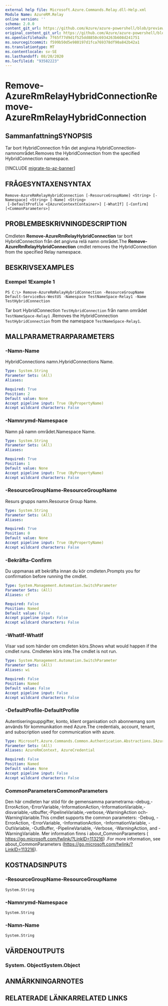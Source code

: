 ```yaml
---
external help file: Microsoft.Azure.Commands.Relay.dll-Help.xml
Module Name: AzureRM.Relay
online version: ''
schema: 2.0.0
content_git_url: https://github.com/Azure/azure-powershell/blob/preview/src/ResourceManager/Relay/Commands.Relay/help/Remove-AzureRmRelayHybridConnection.md
original_content_git_url: https://github.com/Azure/azure-powershell/blob/preview/src/ResourceManager/Relay/Commands.Relay/help/Remove-AzureRmRelayHybridConnection.md
ms.openlocfilehash: 7f65f77d9d1f525dd8850c6934263b608d241751
ms.sourcegitcommit: f599b50d5e980197d1fca769378df90a842b42a1
ms.translationtype: MT
ms.contentlocale: sv-SE
ms.lasthandoff: 08/20/2020
ms.locfileid: "93582223"
---
```

# <span data-ttu-id="5c47d-101">Remove-AzureRmRelayHybridConnection</span><span class="sxs-lookup"><span data-stu-id="5c47d-101">Remove-AzureRmRelayHybridConnection</span></span>

## <span data-ttu-id="5c47d-102">Sammanfattning</span><span class="sxs-lookup"><span data-stu-id="5c47d-102">SYNOPSIS</span></span>
<span data-ttu-id="5c47d-103">Tar bort HybridConnection från det angivna HybridConnection-namnområdet.</span><span class="sxs-lookup"><span data-stu-id="5c47d-103">Removes the HybridConnection from the specified HybridConnection namespace.</span></span>

[!INCLUDE [migrate-to-az-banner](../../includes/migrate-to-az-banner.md)]

## <span data-ttu-id="5c47d-104">FRÅGESYNTAXEN</span><span class="sxs-lookup"><span data-stu-id="5c47d-104">SYNTAX</span></span>

```
Remove-AzureRmRelayHybridConnection [-ResourceGroupName] <String> [-Namespace] <String> [-Name] <String>
 [-DefaultProfile <IAzureContextContainer>] [-WhatIf] [-Confirm] [<CommonParameters>]
```

## <span data-ttu-id="5c47d-105">PROBLEMBESKRIVNING</span><span class="sxs-lookup"><span data-stu-id="5c47d-105">DESCRIPTION</span></span>
<span data-ttu-id="5c47d-106">Cmdleten **Remove-AzureRmRelayHybridConnection** tar bort HybridConnection från det angivna relä namn området.</span><span class="sxs-lookup"><span data-stu-id="5c47d-106">The **Remove-AzureRmRelayHybridConnection** cmdlet removes the HybridConnection from the specified Relay namespace.</span></span>

## <span data-ttu-id="5c47d-107">BESKRIVS</span><span class="sxs-lookup"><span data-stu-id="5c47d-107">EXAMPLES</span></span>

### <span data-ttu-id="5c47d-108">Exempel 1</span><span class="sxs-lookup"><span data-stu-id="5c47d-108">Example 1</span></span>
```
PS C:\> Remove-AzureRmRelayHybridConnection -ResourceGroupName Default-ServiceBus-WestUS -Namespace TestNameSpace-Relay1 -Name TestHybridConnection
```

<span data-ttu-id="5c47d-109">Tar bort HybridConnection `TestHybridConnection` från namn området `TestNameSpace-Relay1` .</span><span class="sxs-lookup"><span data-stu-id="5c47d-109">Removes the HybridConnection `TestHybridConnection` from the namespace `TestNameSpace-Relay1`.</span></span>

## <span data-ttu-id="5c47d-110">MALLPARAMETRAR</span><span class="sxs-lookup"><span data-stu-id="5c47d-110">PARAMETERS</span></span>

### <span data-ttu-id="5c47d-111">-Namn</span><span class="sxs-lookup"><span data-stu-id="5c47d-111">-Name</span></span>
<span data-ttu-id="5c47d-112">HybridConnections namn.</span><span class="sxs-lookup"><span data-stu-id="5c47d-112">HybridConnections Name.</span></span>

```yaml
Type: System.String
Parameter Sets: (All)
Aliases: 

Required: True
Position: 2
Default value: None
Accept pipeline input: True (ByPropertyName)
Accept wildcard characters: False
```

### <span data-ttu-id="5c47d-113">-Namnrymd</span><span class="sxs-lookup"><span data-stu-id="5c47d-113">-Namespace</span></span>
<span data-ttu-id="5c47d-114">Namn på namn området.</span><span class="sxs-lookup"><span data-stu-id="5c47d-114">Namespace Name.</span></span>

```yaml
Type: System.String
Parameter Sets: (All)
Aliases: 

Required: True
Position: 1
Default value: None
Accept pipeline input: True (ByPropertyName)
Accept wildcard characters: False
```

### <span data-ttu-id="5c47d-115">-ResourceGroupName</span><span class="sxs-lookup"><span data-stu-id="5c47d-115">-ResourceGroupName</span></span>
<span data-ttu-id="5c47d-116">Resurs grupps namn.</span><span class="sxs-lookup"><span data-stu-id="5c47d-116">Resource Group Name.</span></span>

```yaml
Type: System.String
Parameter Sets: (All)
Aliases: 

Required: True
Position: 0
Default value: None
Accept pipeline input: True (ByPropertyName)
Accept wildcard characters: False
```

### <span data-ttu-id="5c47d-117">-Bekräfta</span><span class="sxs-lookup"><span data-stu-id="5c47d-117">-Confirm</span></span>
<span data-ttu-id="5c47d-118">Du uppmanas att bekräfta innan du kör cmdleten.</span><span class="sxs-lookup"><span data-stu-id="5c47d-118">Prompts you for confirmation before running the cmdlet.</span></span>

```yaml
Type: System.Management.Automation.SwitchParameter
Parameter Sets: (All)
Aliases: cf

Required: False
Position: Named
Default value: False
Accept pipeline input: False
Accept wildcard characters: False
```

### <span data-ttu-id="5c47d-119">-WhatIf</span><span class="sxs-lookup"><span data-stu-id="5c47d-119">-WhatIf</span></span>
<span data-ttu-id="5c47d-120">Visar vad som händer om cmdleten körs.</span><span class="sxs-lookup"><span data-stu-id="5c47d-120">Shows what would happen if the cmdlet runs.</span></span>
<span data-ttu-id="5c47d-121">Cmdleten körs inte.</span><span class="sxs-lookup"><span data-stu-id="5c47d-121">The cmdlet is not run.</span></span>

```yaml
Type: System.Management.Automation.SwitchParameter
Parameter Sets: (All)
Aliases: wi

Required: False
Position: Named
Default value: False
Accept pipeline input: False
Accept wildcard characters: False
```

### <span data-ttu-id="5c47d-122">-DefaultProfile</span><span class="sxs-lookup"><span data-stu-id="5c47d-122">-DefaultProfile</span></span>
<span data-ttu-id="5c47d-123">Autentiseringsuppgifter, konto, klient organisation och abonnemang som används för kommunikation med Azure.</span><span class="sxs-lookup"><span data-stu-id="5c47d-123">The credentials, account, tenant, and subscription used for communication with azure.</span></span>

```yaml
Type: Microsoft.Azure.Commands.Common.Authentication.Abstractions.IAzureContextContainer
Parameter Sets: (All)
Aliases: AzureRmContext, AzureCredential

Required: False
Position: Named
Default value: None
Accept pipeline input: False
Accept wildcard characters: False
```

### <span data-ttu-id="5c47d-124">CommonParameters</span><span class="sxs-lookup"><span data-stu-id="5c47d-124">CommonParameters</span></span>
<span data-ttu-id="5c47d-125">Den här cmdleten har stöd för de gemensamma parametrarna:-debug,-ErrorAction,-ErrorVariable,-InformationAction,-InformationVariable,-disvariable,-utbuffer,-PipelineVariable,-verbose,-WarningAction och-WarningVariable.</span><span class="sxs-lookup"><span data-stu-id="5c47d-125">This cmdlet supports the common parameters: -Debug, -ErrorAction, -ErrorVariable, -InformationAction, -InformationVariable, -OutVariable, -OutBuffer, -PipelineVariable, -Verbose, -WarningAction, and -WarningVariable.</span></span> <span data-ttu-id="5c47d-126">Mer information finns i about_CommonParameters ( https://go.microsoft.com/fwlink/?LinkID=113216) .</span><span class="sxs-lookup"><span data-stu-id="5c47d-126">For more information, see about_CommonParameters (https://go.microsoft.com/fwlink/?LinkID=113216).</span></span>

## <span data-ttu-id="5c47d-127">KOSTNADS</span><span class="sxs-lookup"><span data-stu-id="5c47d-127">INPUTS</span></span>

### <span data-ttu-id="5c47d-128">-ResourceGroupName</span><span class="sxs-lookup"><span data-stu-id="5c47d-128">-ResourceGroupName</span></span>
    System.String

### <span data-ttu-id="5c47d-129">-Namnrymd</span><span class="sxs-lookup"><span data-stu-id="5c47d-129">-Namespace</span></span>
    System.String

### <span data-ttu-id="5c47d-130">-Namn</span><span class="sxs-lookup"><span data-stu-id="5c47d-130">-Name</span></span>
    System.String

## <span data-ttu-id="5c47d-131">VÄRDEN</span><span class="sxs-lookup"><span data-stu-id="5c47d-131">OUTPUTS</span></span>

### <span data-ttu-id="5c47d-132">System. Object</span><span class="sxs-lookup"><span data-stu-id="5c47d-132">System.Object</span></span>

## <span data-ttu-id="5c47d-133">ANMÄRKNINGAR</span><span class="sxs-lookup"><span data-stu-id="5c47d-133">NOTES</span></span>

## <span data-ttu-id="5c47d-134">RELATERADE LÄNKAR</span><span class="sxs-lookup"><span data-stu-id="5c47d-134">RELATED LINKS</span></span>

